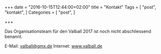 +++
date = "2016-10-15T12:44:00+02:00"
title = "Kontakt"
Tags = [
  "post", "kontakt",
]
Categories = [
  "post",
]

+++

Das Organisationsteam für den Valball 2017 ist noch nicht abschliessend benannt.

E-Mail: valball@gmx.de
Internet: www.valball.de